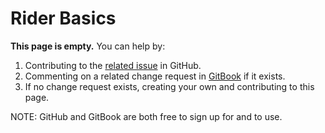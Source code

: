# Rider Basics

**This page is empty.** You can help by:

1. Contributing to the [related issue](https://github.com/TeleportXYZ/TRIP-Guides/issues/1) in GitHub.
2. Commenting on a related change request in [GitBook](https://app.gitbook.com/invite/0WSd8UiSeH2xhfJrSbUr/YFiygcuBiy7oN3WJyDRs) if it exists.
3. If no change request exists, creating your own and contributing to this page.

NOTE: GitHub and GitBook are both free to sign up for and to use.
